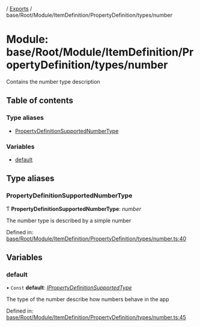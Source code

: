 [](../README.md) / [Exports](../modules.md) / base/Root/Module/ItemDefinition/PropertyDefinition/types/number

# Module: base/Root/Module/ItemDefinition/PropertyDefinition/types/number

Contains the number type description

## Table of contents

### Type aliases

- [PropertyDefinitionSupportedNumberType](base_root_module_itemdefinition_propertydefinition_types_number.md#propertydefinitionsupportednumbertype)

### Variables

- [default](base_root_module_itemdefinition_propertydefinition_types_number.md#default)

## Type aliases

### PropertyDefinitionSupportedNumberType

Ƭ **PropertyDefinitionSupportedNumberType**: *number*

The number type is described by a simple number

Defined in: [base/Root/Module/ItemDefinition/PropertyDefinition/types/number.ts:40](https://github.com/onzag/itemize/blob/3efa2a4a/base/Root/Module/ItemDefinition/PropertyDefinition/types/number.ts#L40)

## Variables

### default

• `Const` **default**: [*IPropertyDefinitionSupportedType*](../interfaces/base_root_module_itemdefinition_propertydefinition_types.ipropertydefinitionsupportedtype.md)

The type of the number describe how numbers behave in the app

Defined in: [base/Root/Module/ItemDefinition/PropertyDefinition/types/number.ts:45](https://github.com/onzag/itemize/blob/3efa2a4a/base/Root/Module/ItemDefinition/PropertyDefinition/types/number.ts#L45)
